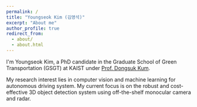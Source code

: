 ```yaml
---
permalink: /
title: "Youngseok Kim (김영석)"
excerpt: "About me"
author_profile: true
redirect_from: 
  - about/
  - about.html
---
```


I'm Youngseok Kim, a PhD candidate in the Graduate School of Green Transportation (GSGT) at KAIST under [Prof. Dongsuk Kum](http://vdclab.kaist.ac.kr/). 

My research interest lies in computer vision and machine learning for autonomous driving system. My current focus is on the robust and cost-effective 3D object detection system using off-the-shelf monocular camera and radar.
